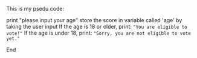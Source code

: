 This is my psedu code:

print "please input your age"
store the score in variable called 'age' by taking the user input
If the age is 18 or older, print: `"You are eligible to vote!"`
If the age is under 18, print: `"Sorry, you are not eligible to vote yet."`

End